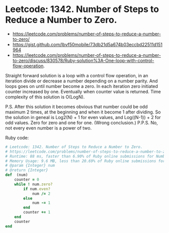 # Leetcode: 1342. Number of Steps to Reduce a Number to Zero.

- https://leetcode.com/problems/number-of-steps-to-reduce-a-number-to-zero/
- https://gist.github.com/lbvf50mobile/73db21d5a674b03eccbd22511d151964
- https://leetcode.com/problems/number-of-steps-to-reduce-a-number-to-zero/discuss/830578/Ruby-solution%3A-One-loop-with-control-flow-operation.


Straight forward solution is a loop with a control flow operation, in an iteration divide or decrease a number depending on a number parity. And loops goes on until number become a zero. In each iteration zero initiated counter increased by one. Eventually when counter value is returned. Time complexity of this solution is O(LogN).

P.S. After this solution it becomes obvious that number could be odd maximum 2 times, at the beginning and when it become 1 after dividing. So the solution in geneal is Log2(N) + 1 for even values, and Log((N-1)) + 2 for odd values. Zero for zero and one for one. (Wrong conclusion.)
P.P.S. No, not every even number is a power of two.

Ruby code:
```Ruby
# Leetcode: 1342. Number of Steps to Reduce a Number to Zero.
# https://leetcode.com/problems/number-of-steps-to-reduce-a-number-to-zero/
# Runtime: 88 ms, faster than 6.90% of Ruby online submissions for Number of Steps to Reduce a Number to Zero.
# Memory Usage: 9.6 MB, less than 20.69% of Ruby online submissions for Number of Steps to Reduce a Number to Zero.
# @param {Integer} num
# @return {Integer}
def  (num)
    counter = 0
    while ! num.zero?
        if num.even?
            num /= 2
        else
            num -= 1
        end
        counter += 1
    end
    counter 
end
```